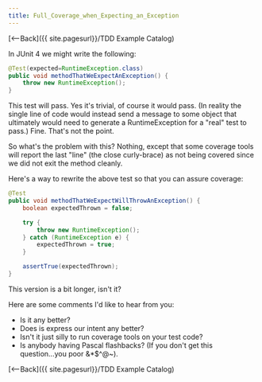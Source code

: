 ```yaml
---
title: Full_Coverage_when_Expecting_an_Exception
---
```

[<--Back]({{ site.pagesurl}}/TDD Example Catalog)

In JUnit 4 we might write the following:
```java
@Test(expected=RuntimeException.class)
public void methodThatWeExpectAnException() {
    throw new RuntimeException();
}
```

This test will pass. Yes it's trivial, of course it would pass. (In reality the single line of code would instead send a message to some object that ultimately would need to generate a RuntimeException for a "real" test to pass.) Fine. That's not the point.

So what's the problem with this? Nothing, except that some coverage tools will report the last "line" (the close curly-brace) as not being covered since we did not exit the method cleanly.

Here's a way to rewrite the above test so that you can assure coverage:
```java
@Test
public void methodThatWeExpectWillThrowAnException() {
    boolean expectedThrown = false;

    try {
        throw new RuntimeException();
    } catch (RuntimeException e) {
        expectedThrown = true;
    }

    assertTrue(expectedThrown);
}
```

This version is a bit longer, isn't it? 

Here are some comments I'd like to hear from you:
* Is it any better?
* Does is express our intent any better?
* Isn't it just silly to run coverage tools on your test code?
* Is anybody having Pascal flashbacks? (If you don't get this question...you poor &*$^@~).

[<--Back]({{ site.pagesurl}}/TDD Example Catalog)
